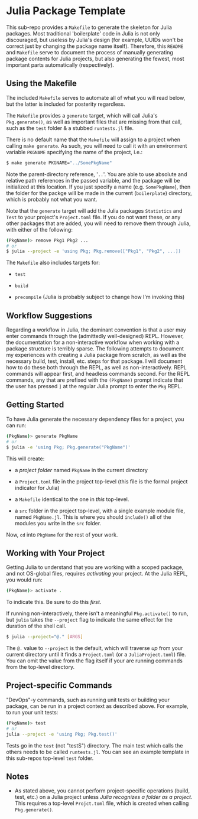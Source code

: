 Julia Package Template
======================

This sub-repo provides a `Makefile` to generate the skeleton for Julia packages.
Most traditional 'boilerplate' code in Julia is not only discouraged, but
useless by Julia's design (for example, UUIDs won't be correct just by changing
the package name itself). Therefore, this `README` and `Makefile` serve to
document the process of manually generating package contents for Julia projects,
but also generating the fewest, most important parts automatically
(respectively).

Using the Makefile
------------------

The included `Makefile` serves to automate all of what you will read below, but
the latter is included for posterity regardless.

The `Makefile` provides a `generate` target, which will call Julia's
`Pkg.generate()`, as well as important files that are missing from that call,
such as the `test` folder & a stubbed `runtests.jl` file.

There is no default name that the `Makefile` will assign to a project when
calling `make generate`. As such, you will need to call it with an environment
variable `PKGNAME` specifying the name of the project, i.e.:

```sh
$ make generate PKGNAME="../SomePkgName"
```

Note the parent-directory reference, '`..`'. You are able to use absolute and
relative path references in the passed variable, and the package will be
initialized at this location. If you just specify a name (e.g. `SomePkgName`),
then the folder for the packge will be made in the current (`boilerplate`)
directory, which is probably not what you want.

Note that the `generate` target will add the Julia packages `Statistics` and
`Test` to your project's `Project.toml` file. If you do not want these, or any
other packages that are added, you will need to remove them through Julia, with
either of the following:

```sh
(PkgName)> remove Pkg1 Pkg2 ...
# or
$ julia --project -e 'using Pkg; Pkg.remove(["Pkg1", "Pkg2", ...])
```

The `Makefile` also includes targets for:

- `test`

- `build`

- `precompile` (Julia is probably subject to change how I'm invoking this)

Workflow Suggestions
--------------------

Regarding a workflow in Julia, the dominant convention is that a user may enter
commands through the (admittedly well-designed) REPL. However, the documentation
for a non-interactive workflow when working with a package structure is terribly
sparse. The following attempts to document my experiences with creating a Julia
package from scratch, as well as the necessary build, test, install, etc. steps
for that package. I will document how to do these both through the REPL, as well
as non-interactively. REPL commands will appear first, and headless commands
second. For the REPL commands, any that are prefixed with the `(PkgName)` prompt
indicate that the user has pressed `]` at the regular Julia prompt to enter the
`Pkg` REPL.

Getting Started
---------------

To have Julia generate the necessary dependency files for a project, you can
run:

```sh
(PkgName)> generate PkgName
# or
$ julia -e 'using Pkg; Pkg.generate("PkgName")'
```

This will create:

- a *project folder* named `PkgName` in the current directory

- a `Project.toml` file in the project top-level (this file is the formal
  project indicator for Julia)

- a `Makefile` identical to the one in *this* top-level.

- a `src` folder in the project top-level, with a single example module file,
  named `PkgName.jl`. This is where you should `include()` all of the modules
  you write in the `src` folder.

Now, `cd` into `PkgName` for the rest of your work.

Working with Your Project
-------------------------

Getting Julia to understand that you are working with a scoped package, and not
OS-global files, requires *activating* your project. At the Julia REPL, you
would run:

```sh
(PkgName)> activate .
```

To indicate this. Be sure to do this *first*.

If running non-interactively, there isn't a meaningful `Pkg.activate()` to run,
but `julia` takes the `--project` flag to indicate the same effect for the
duration of the shell call.

```sh
$ julia --project="@." [ARGS]
```

The `@.` value to `--project` is the default, which will traverse *up* from your
current directory until it finds a `Project.toml` (or a `JuliaProject.toml`)
file. You can omit the value from the flag itself if your are running commands
from the top-level directory.

Project-specific Commands
-------------------------

"DevOps"-y commands, such as running unit tests or building your package, can be
run in a project context as described above. For example, to run your unit
tests:

```sh
(PkgName)> test
# or
julia --project -e 'using Pkg; Pkg.test()'
```

Tests go in the `test` (not "testS") directory. The main test which calls the
others needs to be called `runtests.jl`. You can see an example template in this
sub-repos top-level `test` folder.

Notes
-----

- As stated above, you cannot perform project-specific operations (build, test,
  etc.) on a Julia project unless *Julia recognizes a folder as a project*. This
  requires a top-level `Projct.toml` file, which is created when calling
  `Pkg.generate()`.
